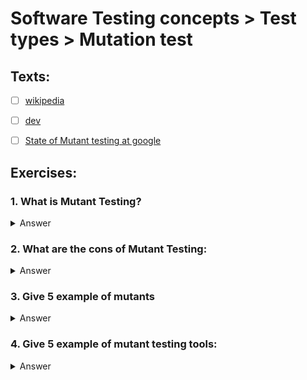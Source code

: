 # Software Testing concepts > Test types > Mutation test

## Texts:

- [ ] [wikipedia](https://en.wikipedia.org/wiki/Mutation_testing)
- [ ] [dev](https://dev.to/schreiber_chris/mutation-testing-in-1000-characters-193a)
- [ ] [State of Mutant testing at google](https://research.google/pubs/pub46584/)


## Exercises:


### 1. What is Mutant Testing?

<Details>
	<summary>Answer</summary>
	Mutant tests are, in a nutshel, test of tests. Code coverage has it's usage, but doesn't determine if tests are really testing what should be tested or the quality of the tests. Mutant tests create multple copies of the code base with small mutations(one mutation per test suite run) and run the entire suite against this mutation. if all tests passes the mutant is killed and the tool will go to the next mutation.
</Details>

### 2. What are the cons of Mutant Testing:

<Details>
	<summary>Answer</summary>
	<br>- Very slow. If your suite takes 1 minute to run and you have 60 mutants(which is not much), it will take 60minutes to execute
  <br>- Demands some knowledge on the code base
  <br>- Demands some knowledge on the tool and concept
</Details>

### 3. Give 5 example of mutants

<Details>
	<summary>Answer</summary>
	<br>- inversion of conditions
  <br>- change boundary conditions (< becomes <=)
  <br>- change incrementation of counters
  <br>- change mathematical operators
  <br>- return null instead of returned value
</Details>

### 4. Give 5 example of mutant testing tools:

<Details>
	<summary>Answer</summary>
	<br>- JS - stryker-mutator.io
  <br>- Java - https://pitest.org/
  <br>- Python - https://pypi.org/project/MutPy/
  <br>- Ruby - https://github.com/mbj/mutant
  <br>- PHP - https://infection.github.io/guide/
</Details>
